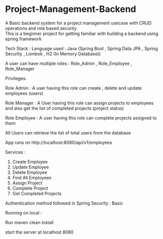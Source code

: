 # Project-Management-Backend

A Basic backend system for a project management usecase with CRUD operations and role based security  
This is a beginner project for getting familiar with building a backend using spring framework

Tech Stack :
Language used : Java (Spring Boot , Spring Data JPA , Spring Security , Lombok , H2 (In Memory Database)) 




A user can have multiple roles : Role_Admin , Role_Employee , Role_Manager

Privileges: 

Role Admin : A user having this role can create , delete and update employees (users)

Role Manager : A User having this role can assign projects to employees  and also get the list of completed projects (project status)

Role Employee : A user having this role can complete projects assigned to them 

All Users can retrieve the list of total users from the database



App runs on http://localhost:8080/api/v1/employees

Services :

1. Create Employee 
2. Update Employee
3. Delete Employee
4. Find All Employees 
5. Assign Project
6. Complete Project
7. Get Completed Projects 

Authentication method followed in Spring Security : Basic



Running on local :

Run maven clean install

start the server at localhost 8080 




 



 


 

 


 

 
 
 
 
 
 

